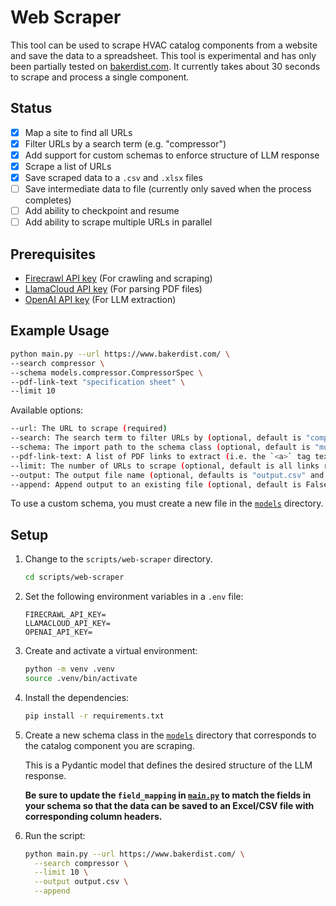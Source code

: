 # Web Scraper

This tool can be used to scrape HVAC catalog components from a website and save the data to a spreadsheet. This tool is experimental and has only been partially tested on [bakerdist.com](https://www.bakerdist.com/). It currently takes about 30 seconds to scrape and process a single component.

## Status

- [x] Map a site to find all URLs
- [x] Filter URLs by a search term (e.g. "compressor")
- [x] Add support for custom schemas to enforce structure of LLM response
- [x] Scrape a list of URLs
- [x] Save scraped data to a `.csv` and `.xlsx` files
- [ ] Save intermediate data to file (currently only saved when the process completes)
- [ ] Add ability to checkpoint and resume
- [ ] Add ability to scrape multiple URLs in parallel

## Prerequisites

- [Firecrawl API key](https://www.firecrawl.dev/app/api-keys) (For crawling and scraping)
- [LlamaCloud API key](https://cloud.llamaindex.ai/) (For parsing PDF files)
- [OpenAI API key](https://platform.openai.com/api-keys) (For LLM extraction)

## Example Usage

```bash
python main.py --url https://www.bakerdist.com/ \
--search compressor \
--schema models.compressor.CompressorSpec \
--pdf-link-text "specification sheet" \
--limit 10
```

Available options:

```bash
--url: The URL to scrape (required)
--search: The search term to filter URLs by (optional, default is "compressor")
--schema: The import path to the schema class (optional, default is "models.compressor.CompressorSpec")
--pdf-link-text: A list of PDF links to extract (i.e. the `<a>` tag text) (optional, default is "specification sheet")
--limit: The number of URLs to scrape (optional, default is all links returned by `map_urls`)
--output: The output file name (optional, defaults is "output.csv" and "output.xlsx")
--append: Append output to an existing file (optional, default is False). Otherwise, it will overwrite the output file.
```

To use a custom schema, you must create a new file in the [`models`](./models/) directory.

## Setup

1. Change to the `scripts/web-scraper` directory.

    ```bash
    cd scripts/web-scraper
    ```

2. Set the following environment variables in a `.env` file:

    ```
    FIRECRAWL_API_KEY=
    LLAMACLOUD_API_KEY=
    OPENAI_API_KEY=
    ```

3. Create and activate a virtual environment:

    ```bash
    python -m venv .venv 
    source .venv/bin/activate
    ```

4. Install the dependencies:

    ```bash
    pip install -r requirements.txt
    ```

5. Create a new schema class in the [`models`](./models/) directory that corresponds to the catalog component you are scraping.

    This is a Pydantic model that defines the desired structure of the LLM response.

    **Be sure to update the `field_mapping` in [`main.py`](./main.py) to match the fields in your schema so that the data can be saved to an Excel/CSV file with corresponding column headers.**

6. Run the script:

    ```bash
    python main.py --url https://www.bakerdist.com/ \
      --search compressor \
      --limit 10 \
      --output output.csv \
      --append
    ```
